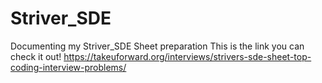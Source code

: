 # Striver_SDE
Documenting my Striver_SDE Sheet preparation
This is the link you can check it out!
https://takeuforward.org/interviews/strivers-sde-sheet-top-coding-interview-problems/
